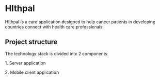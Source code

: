 # Hlthpal

Hlthpal is a care application designed to help cancer patients in developing countries connect with health care professionals.

<h2> Project structure </h2>
<p>The technology stack is divided into 2 components: </p>
<p> 1. Server application </p>
<p> 2. Mobile client application </p>

